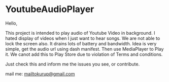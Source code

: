# YoutubeAudioPlayer
Hello,

This project is intended to play audio of Youtube Video in background. I hated display of videos when I just want to hear songs.
We are not able to lock the screen also. It drains lots of battery and bandwidth.
Idea is very simple, get the audio url using dash manifest. Then use MediaPlayer to Play it. We canot add this to Play Store due to violation of Terms and conditions.

Just check this and inform me the issues you see, or contribute.

mail me: mailtokurup@gmail.com
